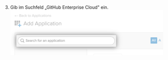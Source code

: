3. Gib im Suchfeld „GitHub Enterprise Cloud" ein. ![Feld "Search for an application" (eine Anwendung suchen) in Okta](/assets/images/help/saml/okta-search-for-an-application.png)
